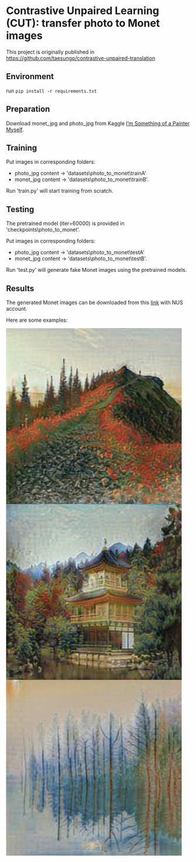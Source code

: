 # Contrastive Unpaired Learning (CUT): transfer photo to Monet images

This project is originally published in https://github.com/taesungp/contrastive-unpaired-translation

## Environment
run ```pip install -r requirements.txt```

## Preparation
Download monet_jpg and photo_jpg from Kaggle [I’m Something of a Painter Myself](https://www.kaggle.com/competitions/gan-getting-started/data).

## Training
Put images in corresponding folders:

- photo_jpg content -> 'datasets\photo_to_monet\trainA' 
- monet_jpg content -> 'datasets\photo_to_monet\trainB'.

Run 'train.py' will start training from scratch.

## Testing
The pretrained model (iter=60000) is provided in 'checkpoints\photo_to_monet'. 

Put images in corresponding folders:
- photo_jpg content -> 'datasets\photo_to_monet\testA' 
- monet_jpg  content -> 'datasets\photo_to_monet\testB'.

Run 'test.py' will generate fake Monet images using the pretrained models.

## Results
The generated Monet images can be downloaded from this [link](https://nusu-my.sharepoint.com/:f:/g/personal/e0679941_u_nus_edu/Etsj0gQE_khEvOM3ZucHBb4B4x5fIBAQksvQT_lodn_Zug?e=vMH41A) with NUS account.

Here are some examples:

<img src='imgs/ef4a60107c.png' align="center" width=480>

<img src='imgs/f26d369fbd.png' align="center" width=480>

<img src='imgs/f37a93cd01.png' align="center" width=480>
